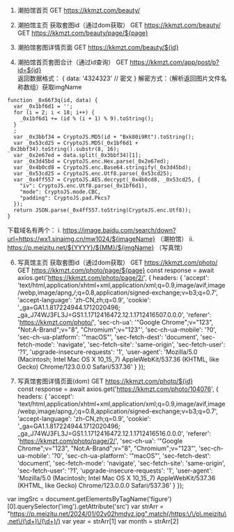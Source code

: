 1. 潮拍馆首页
GET https://kkmzt.com/beauty/

3. 潮拍馆主页 获取套图id（通过dom获取）
GET https://kkmzt.com/beauty/
GET https://kkmzt.com/beauty/page/${page}

4. 潮拍馆套图详情页面
GET https://kkmzt.com/beauty/${id}  

5. 潮拍馆首页套图合计（通过id查询）
GET https://kkmzt.com/app/post/p?id=${id}  
返回数据格式：
{
  data: '4324323' // 密文
} 
解密方式：（解析返回图片文件名称数组）获取imgName
```
function _0x66f3q(id, data) {
  var _0x1bf6d1 = '';
  for (i = 2; i < 18; i++) {
    _0x1bf6d1 += (id % (i + 1) % 9).toString();
  }
  ;
  var _0x3bbf34 = CryptoJS.MD5(id + "Bxk80i9Rt").toString();
  var _0x53cd25 = CryptoJS.MD5(_0x1bf6d1 + _0x3bbf34).toString().substr(8, 16);
  var _0x2e67ed = data.split(_0x3bbf34)[1];
  var _0x3d45bd = CryptoJS.enc.Hex.parse(_0x2e67ed);
  var _0x4b0cd8 = CryptoJS.enc.Base64.stringify(_0x3d45bd);
  var _0x53cd25 = CryptoJS.enc.Utf8.parse(_0x53cd25);
  var _0x4ff557 = CryptoJS.AES.decrypt(_0x4b0cd8, _0x53cd25, {
    "iv": CryptoJS.enc.Utf8.parse(_0x1bf6d1),
    "mode": CryptoJS.mode.CBC,
    "padding": CryptoJS.pad.Pkcs7
  });
  return JSON.parse(_0x4ff557.toString(CryptoJS.enc.Utf8));
}
```
下载域名有两个：
i. https://image.baidu.com/search/down?url=https://wx1.sinaimg.cn/mw1024/${imageName}  （潮拍馆）
ii. https://p.meizitu.net/${YYYY}/${MM}/${imgName}  （写真馆） 

6. 写真馆主页 获取套图id（通过dom获取）
GET https://kkmzt.com/photo/
GET https://kkmzt.com/photo/page/${page}
const response = await axios.get('https://kkmzt.com/photo/page/2/', {
  headers: {
    'accept': 'text/html,application/xhtml+xml,application/xml;q=0.9,image/avif,image/webp,image/apng,*/*;q=0.8,application/signed-exchange;v=b3;q=0.7',
    'accept-language': 'zh-CN,zh;q=0.9',
    'cookie': '_ga=GA1.1.817224944.1712020496; _ga_J74WJ3FL3J=GS1.1.1712416472.12.1.1712416507.0.0.0',
    'referer': 'https://kkmzt.com/photo/',
    'sec-ch-ua': '"Google Chrome";v="123", "Not:A-Brand";v="8", "Chromium";v="123"',
    'sec-ch-ua-mobile': '?0',
    'sec-ch-ua-platform': '"macOS"',
    'sec-fetch-dest': 'document',
    'sec-fetch-mode': 'navigate',
    'sec-fetch-site': 'same-origin',
    'sec-fetch-user': '?1',
    'upgrade-insecure-requests': '1',
    'user-agent': 'Mozilla/5.0 (Macintosh; Intel Mac OS X 10_15_7) AppleWebKit/537.36 (KHTML, like Gecko) Chrome/123.0.0.0 Safari/537.36'
  }
});

7. 写真馆套图详情页面(dom)
GET https://kkmzt.com/photo/${id}  
const response = await axios.get('https://kkmzt.com/photo/104076', {
  headers: {
    'accept': 'text/html,application/xhtml+xml,application/xml;q=0.9,image/avif,image/webp,image/apng,*/*;q=0.8,application/signed-exchange;v=b3;q=0.7',
    'accept-language': 'zh-CN,zh;q=0.9',
    'cookie': '_ga=GA1.1.817224944.1712020496; _ga_J74WJ3FL3J=GS1.1.1712416472.12.1.1712416516.0.0.0',
    'referer': 'https://kkmzt.com/photo/page/2/',
    'sec-ch-ua': '"Google Chrome";v="123", "Not:A-Brand";v="8", "Chromium";v="123"',
    'sec-ch-ua-mobile': '?0',
    'sec-ch-ua-platform': '"macOS"',
    'sec-fetch-dest': 'document',
    'sec-fetch-mode': 'navigate',
    'sec-fetch-site': 'same-origin',
    'sec-fetch-user': '?1',
    'upgrade-insecure-requests': '1',
    'user-agent': 'Mozilla/5.0 (Macintosh; Intel Mac OS X 10_15_7) AppleWebKit/537.36 (KHTML, like Gecko) Chrome/123.0.0.0 Safari/537.36'
  }
});

var imgSrc = document.getElementsByTagName('figure')[0].querySelector('img').getAttribute('src')
var strArr = "https://p.meizitu.net/2024/01/02v02hmdyz.jpg".match(/https:\/\/p\.meizitu\.net\/(\d+)\/(\d+)/)
var year = strArr[1]
var month = strArr[2]